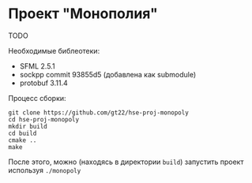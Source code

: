 # Проект "Монополия" 
TODO

Необходимые библеотеки:
* SFML 2.5.1
* sockpp commit 93855d5 (добавлена как submodule)
* protobuf 3.11.4


Процесс сборки:
```shell script
git clone https://github.com/gt22/hse-proj-monopoly
cd hse-proj-monopoly
mkdir build
cd build
cmake ..
make
```

После этого, можно (находясь в директории `build`) запустить проект используя `./monopoly`